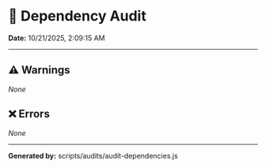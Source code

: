 # 🧩 Dependency Audit
**Date:** 10/21/2025, 2:09:15 AM

---

## ⚠️ Warnings
_None_

## ❌ Errors
_None_

---

**Generated by:** scripts/audits/audit-dependencies.js
